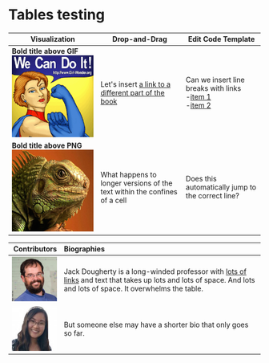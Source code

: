 # Tables testing

| Visualization | Drop-and-Drag | Edit Code Template |
| --- | --- | --- |
| **Bold title above GIF** ![](we-can-256.gif) | Let's insert [a link to a different part of the book](/youtube/README.md "Youtube chapter") | Can we insert line breaks with links <br>-[item 1](http://google.com)<br>-[item 2](http://google.com) |
| **Bold title above PNG** ![](lizard-256.png)  | What happens to longer versions of the text within the confines of a cell | Does this automatically jump to the correct line? |




| Contributors | Biographies |
| ---: | :--- |
| ![](DoughertyJack-96.jpg) | Jack Dougherty is a long-winded professor with [lots of links](http://bit.ly/jackdougherty) and text that takes up lots and lots of space. And lots and lots of space. It overwhelms the table.|
| ![](LamStacy-96.jpg) | But someone else may have a shorter bio that only goes so far.|
